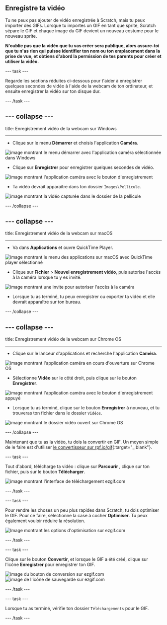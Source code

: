 ## Enregistre ta vidéo

Tu ne peux pas ajouter de vidéo enregistrée à Scratch, mais tu peux importer des GIFs. Lorsque tu importes un GIF en tant que sprite, Scratch sépare le GIF et chaque image du GIF devient un nouveau costume pour le nouveau sprite.

**N'oublie pas que la vidéo que tu vas créer sera publique, alors assure-toi que tu n'as rien qui puisse identifier ton nom ou ton emplacement dans la prise de vue, et obtiens d'abord la permission de tes parents pour créer et utiliser la vidéo.**

--- task ---

Regarde les sections réduites ci-dessous pour t'aider à enregistrer quelques secondes de vidéo à l'aide de la webcam de ton ordinateur, et ensuite enregistrer la vidéo sur ton disque dur.

--- /task ---

--- collapse ---
---

title: Enregistrement vidéo de la webcam sur Windows

---
- Clique sur le menu **Démarrer** et choisis l'application **Caméra**.

![image montrant le menu démarrer avec l'application caméra sélectionnée dans Windows](images/camera-app.png)

- Clique sur **Enregistrer** pour enregistrer quelques secondes de vidéo.

![image montrant l'application caméra avec le bouton d'enregistrement](images/record-win.png)

- Ta vidéo devrait apparaître dans ton dossier `Images\Pellicule`.

![image montrant la vidéo capturée dans le dossier de la pellicule](images/camera-roll.png)


--- /collapse ---

--- collapse ---
---

title: Enregistrement vidéo de la webcam sur macOS

---
- Va dans **Applications** et ouvre QuickTime Player.

![image montrant le menu des applications sur macOS avec QuickTime player sélectionné](images/quicktime.png)

- Clique sur **Fichier** > **Nouvel enregistrement vidéo**, puis autorise l'accès à la caméra lorsque tu y es invité.

![image montrant une invite pour autoriser l'accès à la caméra](images/allow_cam_macOS.png)

- Lorsque tu as terminé, tu peux enregistrer ou exporter ta vidéo et elle devrait apparaître sur ton bureau.


--- /collapse ---

--- collapse ---
---

title: Enregistrement vidéo de la webcam sur Chrome OS

---

- Clique sur le lanceur d'applications et recherche l'application **Caméra**.

![image montrant l'application caméra en cours d'ouverture sur Chrome OS](images/opencamera.png)

- Sélectionne **Vidéo** sur le côté droit, puis clique sur le bouton **Enregistrer**.

![image montrant l'application caméra avec le bouton d'enregistrement appuyé](images/hitrecord.png)

- Lorsque tu as terminé, clique sur le bouton **Enregistrer** à nouveau, et tu trouveras ton fichier dans le dossier `Vidéos`.

![image montrant le dossier vidéo ouvert sur Chrome OS](images/videosfolder.png)

--- /collapse ---

Maintenant que tu as la vidéo, tu dois la convertir en GIF. Un moyen simple de le faire est d'utiliser [le convertisseur sur rpf.io/gif](https://rpf.io/gif){:target="_ blank"}.

--- task ---

Tout d'abord, télécharge ta vidéo : clique sur **Parcourir** , clique sur ton fichier, puis sur le bouton **Télécharger**.

![image montrant l'interface de téléchargement ezgif.com](images/ezgif-upload.png)

--- /task ---

--- task ---

Pour rendre les choses un peu plus rapides dans Scratch, tu dois optimiser le GIF. Pour ce faire, sélectionne la case à cocher **Optimiser**. Tu peux également vouloir réduire la résolution.

![Image montrant les options d'optimisation sur ezgif.com](images/optimise-gif.png)

--- /task ---

--- task ---

Clique sur le bouton **Convertir**, et lorsque le GIF a été créé, clique sur l'icône **Enregistrer** pour enregistrer ton GIF.

![image du bouton de conversion sur ezgif.com](images/convert_btn.png) ![image de l'icône de sauvegarde sur ezgif.com](images/save_icon.png)

--- /task ---


--- task ---

Lorsque tu as terminé, vérifie ton dossier `Téléchargements` pour le GIF.

--- /task ---




